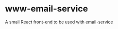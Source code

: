 # www-email-service

A small React front-end to be used with [email-service](https://github.com/diegogadens/email-service)
